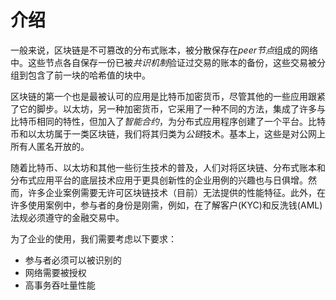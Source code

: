 # 介绍
一般来说，区块链是不可篡改的分布式账本，被分散保存在*peer节点*组成的网络中。这些节点各自保存一份已被*共识机制*验证过交易的账本的备份，这些交易被分组到包含了前一块的哈希值的块中。

区块链的第一个也是最被认可的应用是比特币加密货币，尽管其他的一些应用跟紧了它的脚步。以太坊，另一种加密货币，它采用了一种不同的方法，集成了许多与比特币相同的特性，但加入了*智能合约*，为分布式应用程序创建了一个平台。比特币和以太坊属于一类区块链，我们将其归类为*公链*技术。基本上，这些是对公网上所有人匿名开放的。

随着比特币、以太坊和其他一些衍生技术的普及，人们对将区块链、分布式账本和分布式应用平台的底层技术应用于更具创新性的企业用例的兴趣也与日俱增。然而，许多企业案例需要无许可区块链技术（目前）无法提供的性能特征。此外，在许多使用案例中，参与者的身份是刚需，例如，在了解客户(KYC)和反洗钱(AML)法规必须遵守的金融交易中。

为了企业的使用，我们需要考虑以下要求：

- 参与者必须可以被识别的
- 网络需要被授权
- 高事务吞吐量性能